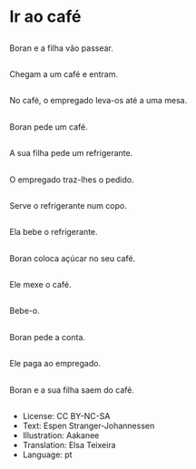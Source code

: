 # Ir ao café

##
Boran e a filha vão passear.

##
Chegam a um café e entram.

##
No café, o empregado leva-os até a uma mesa.

##
Boran pede um café.

##
A sua filha pede um refrigerante.

##
O empregado traz-lhes o pedido.

##
Serve o refrigerante num copo.

##
Ela bebe o refrigerante.

##
Boran coloca açúcar no seu café.

##
Ele mexe o café.

##
Bebe-o.

##
Boran pede a conta.

##
Ele paga ao empregado.

##
Boran e a sua filha saem do café.

##
* License: CC BY-NC-SA
* Text: Espen Stranger-Johannessen
* Illustration: Aakanee
* Translation: Elsa Teixeira
* Language: pt

